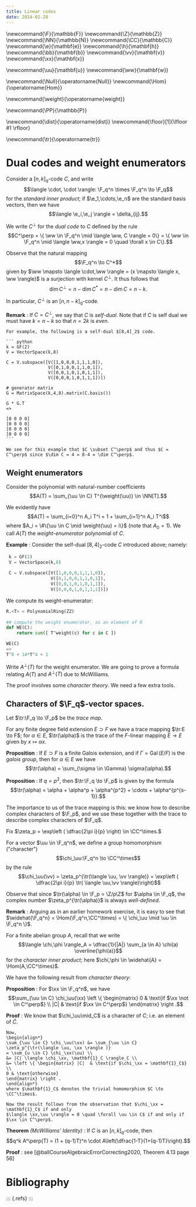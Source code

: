 ```yaml
---
title: Linear codes
date: 2024-02-28
---
```



\newcommand{\F}{\mathbb{F}}
\newcommand{\Z}{\mathbb{Z}}
\newcommand{\NN}{\mathbb{N}}
\newcommand{\CC}{\mathbb{C}}
\newcommand{\e}{\mathbf{e}}
\newcommand{\h}{\mathbf{h}}
\newcommand{\bb}{\mathbf{b}}
\newcommand{\vv}{\mathbf{v}}
\newcommand{\xx}{\mathbf{x}}

\newcommand{\uu}{\mathbf{u}}
\newcommand{\ww}{\mathbf{w}}

\newcommand{\Null}{\operatorname{Null}}
\newcommand{\Hom}{\operatorname{Hom}}

\newcommand{\weight}{\operatorname{weight}}

\newcommand{\PP}{\mathbb{P}}

\newcommand{\dist}{\operatorname{dist}}
\newcommand{\floor}[1]{\lfloor #1 \rfloor}

\newcommand{\tr}{\operatorname{tr}}

# Dual codes and weight enumerators

Consider a $[n,k]_q$-code $C$, and write $$\langle \cdot, \cdot
\rangle: \F_q^n \times \F_q^n \to \F_q$$ for the *standard inner
product*; if $\e_1,\cdots,\e_n$ are the standard basis vectors, then
we have $$\langle \e_i,\e_j \rangle = \delta_{ij}.$$

We write $C^\perp$ for the *dual code* to $C$ defined by the rule
$$C^\perp = \{ \ww \in \F_q^n \mid \langle \ww, C \rangle = 0\} =
\{ \ww \in \F_q^n \mid \langle \ww,x \rangle = 0 \quad \forall x \in C\}.$$

Observe that the natural mapping
$$\F_q^n \to C^*$$
given by $\ww \mapsto \langle \cdot,\ww \rangle = (x \mapsto \langle x, \ww \rangle)$
is a surjection with kernel $C^\perp$. It thus follows that
$$\dim C^\perp = n - \dim C^* = n - \dim C = n -k.$$

In particular, $C^\perp$ is an $[n,n-k]_q$-code.

**Remark**
:   If $C = C^\perp$, we say that $C$ is *self-dual*. Note that if $C$
    is self dual we must have $k = n-k$ so that $n = 2k$ is *even*.
	
	For example, the following is a self-dual $[8,4]_2$ code.
	
	``` python
	k = GF(2)
    V = VectorSpace(k,8)
    
    C = V.subspace([V([1,0,0,0,1,1,1,0]),
                    V([0,1,0,0,1,1,0,1]),
                    V([0,0,1,0,1,0,1,1]),
                    V([0,0,0,1,0,1,1,1])])
    
	# generator matrix
    G = MatrixSpace(k,4,8).matrix(C.basis())
	
	G * G.T
	=>
	
	[0 0 0 0]
    [0 0 0 0]
    [0 0 0 0]
    [0 0 0 0]
    ```

    We see for this example that $C \subset C^\perp$ and thus $C =
	C^\perp$ since $\dim C = 4 = 8-4 = \dim C^\perp$.


## Weight enumerators

Consider the polynomial with natural-number coefficients
$$A(T) = \sum_{\uu \in C} T^{\weight(\uu)} \in \NN[T].$$

We evidently have 
$$A(T) = \sum_{i=0}^n A_i T^i = 1 + \sum_{i=1}^n A_i T^i$$
where $A_i = \#\{\uu \in C \mid \weight(\uu) = i\}$ (note that $A_0 = 1$).
We call $A(T)$ the *weight-enumerator* polynomial of $C$.

**Example**
:  Consider the self-dual $[8,4]_2$-code $C$ introduced above;
   namely:
   
   ``` python
	k = GF(2)
    V = VectorSpace(k,8)
    
    C = V.subspace([V([1,0,0,0,1,1,1,0]),
                    V([0,1,0,0,1,1,0,1]),
                    V([0,0,1,0,1,0,1,1]),
                    V([0,0,0,1,0,1,1,1])])
   ```
   
   We  compute its weight-enumerator:
   
   ``` python
   R.<T> = PolynomialRing(ZZ)
    
   ## compute the weight enumerator, as an element of R
   def WE(C):
       return sum([ T^weight(c) for c in C ])
   
   WE(C)
   =>
   T^8 + 14*T^4 + 1	
   ```

Write $A^\perp(T)$ for the weight enumerator. We are going to prove a formula
relating $A(T)$ and $A^\perp(T)$ due to McWilliams.

The proof involves some *character theory*. We need a few extra tools.

## Characters of $\F_q$-vector spaces.

Let $\tr:\F_q \to \F_p$ be the *trace map*.

For any finite degree field extension $E \supset F$ we have a trace mapping
$\tr:E \to F$; for $\alpha \in E$,
$\tr(\alpha)$ is the trace of the $F$-linear mapping $E \to E$ given by
$x \mapsto \alpha x$.

**Proposition**
:   If $E \supset F$ is a finite Galois extension, and if $\Gamma =
    \operatorname{Gal}(E/F)$ is the *galois group*, then
	for $\alpha \in E$ we have
	$$\tr(\alpha) = \sum_{\sigma \in \Gamma} \sigma(\alpha).$$


**Proposition**
:   If $q = p^2$, then $\tr:\F_q \to \F_p$ is given by the formula
    $$\tr(\alpha) = \alpha + \alpha^p + \alpha^{p^2} + \cdots  + \alpha^{p^{s-1}}.$$


The importance to us of the trace mapping is this: we know how to
describe complex characters of $\F_p$, and we use these together with
the trace to describe complex characters of $\F_q$.

Fix $\zeta_p = \exp\left ( \dfrac{2\pi i}{p} \right) \in \CC^\times.$

For a vector $\uu \in \F_q^n$, we define a group homomorphism
("character") $$\chi_\uu:\F_q^n \to \CC^\times$$ by the rule
$$\chi_\uu(\vv) = \zeta_p^{\tr(\langle \uu, \vv \rangle)} = \exp\left
( \dfrac{2\pi i}{p} \tr( \langle \uu,\vv \rangle)\right)$$

Observe that since $\tr(\alpha) \in \F_p = \Z/p\Z$ for $\alpha \in \F_q$,
the complex number 
$\zeta_p^{\tr(\alpha)}$ is always *well-defined*.

**Remark**
:  Arguing as in an earlier homework exercise, it is easy to see that
   $\widehat{\F_q^n} = \Hom(\F_q^n,\CC^\times) =  \{ \chi_\uu \mid \uu \in \F_q^n \}$.


For a finite abelian group $A$, recall that we write $$\langle \chi,\phi \rangle_A
= \dfrac{1}{|A|} \sum_{a \in A} \chi(a) \overline{\phi(a)}$$ for the
*character inner product*; here $\chi,\phi \in \widehat{A} = \Hom(A,\CC^\times)$.

We have the following result from *character theory*:

**Proposition**
:  For $\xx \in \F_q^n$, we have
   $$\sum_{\uu \in C}   \chi_\uu(\xx)  \left \{
   \begin{matrix}
   0 & \text{if $\xx \not \in C^\perp$} \\  |C| & \text{if $\xx \in C^\perp$}
   \end{matrix}
   \right .$$

**Proof**
:   We know that $\chi_\uu\mid_C$ is a character of $C$; i.e. an element of $\widehat{C}$.

    Now,
	\begin{align*}
	\sum_{\uu \in C} \chi_\uu(\xx) &= \sum_{\uu \in C} \zeta_p^{\tr(\langle \uu, \xx \rangle )} 
	= \sum_{u \in C} \chi_\xx(\uu) \\
	&= |C| \langle \chi_\xx, \mathbf{1}_C \rangle_C \\
	&= \left \{ \begin{matrix} |C|  & \text{if $\chi_\xx = \mathbf{1}_C$} \\ 
	0 & \text{otherwise}
	\end{matrix} \right .
	\end{align*}
    where $\mathbf{1}_C$ denotes the trivial homomorphism $C \to \CC^\times$.

    Now the result follows from the observation that $\chi_\xx = \mathbf{1}_C$ if and only
	$\langle \xx,\uu \rangle = 0 \quad \forall \uu \in C$ if and only if $\xx \in C^\perp$.

**Theorem** *(McWilliams' Identity)*
:   If $C$ is an $[n,k]_q$-code, then
    $$q^k A^\perp(T) = (1 + (q-1)T)^n \cdot A\left(\dfrac{1-T}{1+(q-1)T}\right).$$

**Proof**
:   see [@ballCourseAlgebraicErrorCorrecting2020, Theorem 4.13 page 56]

# Bibliography

::: {.refs}
:::
